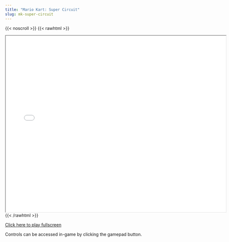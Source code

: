 ```yaml
---
title: "Mario Kart: Super Circuit"
slug: mk-super-circuit
---
```


{{< noscroll >}}
{{< rawhtml >}}
<iframe width="720" height="576" name="iframe" src="/cjs-garchive/mk-super-circuit/index.html"></iframe>
{{< /rawhtml >}}

[Click here to play fullscreen](/cjs-garchive/mk-super-circuit)

Controls can be accessed in-game by clicking the gamepad button.

